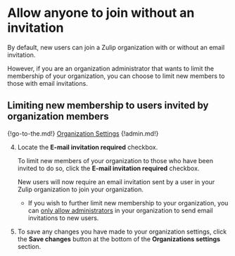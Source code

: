 # Allow anyone to join without an invitation

By default, new users can join a Zulip organization with or without an email
invitation.

However, if you are an organization administrator that wants to limit
the membership of your organization, you can choose to limit new
members to those with email invitations.

## Limiting new membership to users invited by organization members

{!go-to-the.md!} [Organization Settings](/#administration/organization-settings)
{!admin.md!}

4. Locate the **E-mail invitation required** checkbox.

    To limit new members of your organization to those who have been
    invited to do so, click the **E-mail invitation required** checkbox.

    New users will now require an email invitation sent by a user in your Zulip
organization to join your organization.

    * If you wish to further limit new membership to your organization, you can
    [only allow administrators](/help/only-allow-admins-to-invite-new-users) in
    your organization to send email invitations to new users.

5. To save any changes you have made to your organization settings, click the
**Save changes** button at the bottom of the **Organizations settings**
section.
